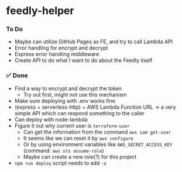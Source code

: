 # feedly-helper

### To Do
- Maybe can utilize GitHub Pages as FE, and try to call Lambda API
- Error handling for encrypt and decrypt
- Express error handling middleware
- Create API to do what I want to do about the Feedly itself

### ✅ Done
- Find a way to encrypt and decrypt the token
  - Try out first, might not use this mechanism
- Make sure deploying with .env works fine
- (express + serverless-http) + AWS Lambda Function URL → a very simple API which can respond something to the caller
- Can deploy with node-lambda
- Figure it out why current user is `terraform-user`
  - Can get the information from the command `aws iam get-user`
  - It seems like we can reset it by `aws configure`
  - Or by using environment variables like `AWS_SECRET_ACCESS_KEY` (command: `aws sts assume-role`)
  - Maybe can create a new role(?) for this project
- `npm run deploy` script needs to add `-o`
